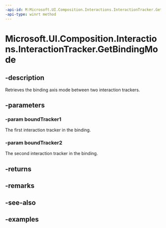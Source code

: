 ```yaml
---
-api-id: M:Microsoft.UI.Composition.Interactions.InteractionTracker.GetBindingMode(Microsoft.UI.Composition.Interactions.InteractionTracker,Microsoft.UI.Composition.Interactions.InteractionTracker)
-api-type: winrt method
---
```


<!-- Method syntax.
public InteractionBindingAxisModes InteractionTracker.GetBindingMode(InteractionTracker boundTracker1, InteractionTracker boundTracker2)
-->

# Microsoft.UI.Composition.Interactions.InteractionTracker.GetBindingMode

## -description

Retrieves the binding axis mode between two interaction trackers.

## -parameters
### -param boundTracker1

The first interaction tracker in the binding.

### -param boundTracker2

The second interaction tracker in the binding.

## -returns

## -remarks

## -see-also

## -examples

